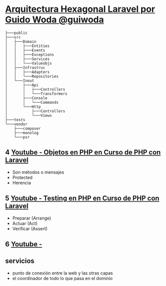 # [Arquitectura Hexagonal Laravel por Guido Woda @guiwoda](https://www.youtube.com/watch?v=mOKh7n_Ycgk&index=1&list=PLHseQfu4Nn9fHNcLfF_ZP6noF24xtMtAf)

```ssh
├───public
├───src
│   ├───Domain
│   │   ├───Entities
│   │   ├───Events
│   │   ├───Exceptions
│   │   ├───Services
│   │   └───Valueobjs
│   ├───Infrastruc
│   │   ├───Adapters
│   │   └───Repositories
│   └───Inout
│       ├───Api
│       │   ├───Controllers
│       │   └───Transformers
│       ├───Console
│       │   └───Commands
│       └───Http
│           ├───Controllers
│           └───Views
├───tests
└───vendor
    ├───composer
    ├───monolog
    └───psr
```

## 4 [Youtube - Objetos en PHP en Curso de PHP con Laravel](https://www.youtube.com/watch?v=B7cmT86TIag&list=PLHseQfu4Nn9fHNcLfF_ZP6noF24xtMtAf&index=3)
- Son métodos o mensajes
- Protected 
- Herencia

## 5 [Youtube - Testing en PHP en Curso de PHP con Laravel](https://youtu.be/ZDEQQFx6HI4?list=PLHseQfu4Nn9fHNcLfF_ZP6noF24xtMtAf&t=9)
- Preparar (Arrange)
- Actuar (Act)
- Verificar (Assert)

## 6 [Youtube - ]()


## servicios
- punto de conexión entre la web y las otras capas
- el coordinador de todo lo que pasa en el dominio
